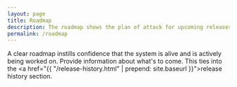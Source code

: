 ```yaml
---
layout: page
title: Roadmap
description: The roadmap shows the plan of attack for upcoming releases to the design system
permalink: /roadmap
---
```


A clear roadmap instills confidence that the system is alive and is actively being worked on. Provide information about what's to come. This ties into the <a href="{{ "/release-history.html" | prepend: site.baseurl }}">release history</a> section.
